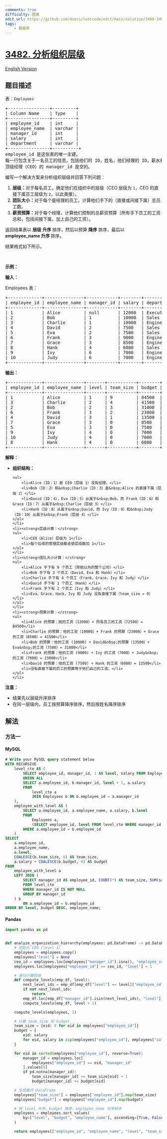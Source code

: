 ```yaml
---
comments: true
difficulty: 困难
edit_url: https://github.com/doocs/leetcode/edit/main/solution/3400-3499/3482.Analyze%20Organization%20Hierarchy/README.md
tags:
    - 数据库
---
```


<!-- problem:start -->

# [3482. 分析组织层级](https://leetcode.cn/problems/analyze-organization-hierarchy)

[English Version](/solution/3400-3499/3482.Analyze%20Organization%20Hierarchy/README_EN.md)

## 题目描述

<!-- description:start -->

<p>表：<code>Employees</code></p>

<pre>
+----------------+---------+
| Column Name    | Type    | 
+----------------+---------+
| employee_id    | int     |
| employee_name  | varchar |
| manager_id     | int     |
| salary         | int     |
| department     | varchar |
+----------------+----------+
employee_id 是这张表的唯一主键。
每一行包含关于一名员工的信息，包括他们的 ID，姓名，他们经理的 ID，薪水和部门。
顶级经理（CEO）的 manager_id 是空的。
</pre>

<p>编写一个解决方案来分析组织层级并回答下列问题：</p>

<ol>
	<li><strong>层级：</strong>对于每名员工，确定他们在组织中的层级（CEO 层级为&nbsp;<code>1</code>，CEO 的直接下属员工层级为&nbsp;<code>2</code>，以此类推）。</li>
	<li><strong>团队大小：</strong>对于每个是经理的员工，计算他们手下的（直接或间接下属）总员工数。</li>
	<li><strong>薪资预算：</strong>对于每个经理，计算他们控制的总薪资预算（所有手下员工的工资总和，包括间接下属，加上自己的工资）。</li>
</ol>

<p>返回结果表以 <strong>层级</strong>&nbsp;<strong>升序</strong>&nbsp;排序，然后以预算 <strong>降序</strong> 排序，最后以 <strong>employee_name&nbsp;升序 </strong>排序。</p>

<p>结果格式如下所示。</p>

<p>&nbsp;</p>

<p><strong class="example">示例：</strong></p>

<div class="example-block">
<p><strong>输入：</strong></p>

<p>Employees 表：</p>

<pre class="example-io">
+-------------+---------------+------------+--------+-------------+
| employee_id | employee_name | manager_id | salary | department  |
+-------------+---------------+------------+--------+-------------+
| 1           | Alice         | null       | 12000  | Executive   |
| 2           | Bob           | 1          | 10000  | Sales       |
| 3           | Charlie       | 1          | 10000  | Engineering |
| 4           | David         | 2          | 7500   | Sales       |
| 5           | Eva           | 2          | 7500   | Sales       |
| 6           | Frank         | 3          | 9000   | Engineering |
| 7           | Grace         | 3          | 8500   | Engineering |
| 8           | Hank          | 4          | 6000   | Sales       |
| 9           | Ivy           | 6          | 7000   | Engineering |
| 10          | Judy          | 6          | 7000   | Engineering |
+-------------+---------------+------------+--------+-------------+
</pre>

<p><strong>输出：</strong></p>

<pre class="example-io">
+-------------+---------------+-------+-----------+--------+
| employee_id | employee_name | level | team_size | budget |
+-------------+---------------+-------+-----------+--------+
| 1           | Alice         | 1     | 9         | 84500  |
| 3           | Charlie       | 2     | 4         | 41500  |
| 2           | Bob           | 2     | 3         | 31000  |
| 6           | Frank         | 3     | 2         | 23000  |
| 4           | David         | 3     | 1         | 13500  |
| 7           | Grace         | 3     | 0         | 8500   |
| 5           | Eva           | 3     | 0         | 7500   |
| 9           | Ivy           | 4     | 0         | 7000   |
| 10          | Judy          | 4     | 0         | 7000   |
| 8           | Hank          | 4     | 0         | 6000   |
+-------------+---------------+-------+-----------+--------+
</pre>

<p><strong>解释：</strong></p>

<ul>
	<li><strong>组织结构：</strong>

    <ul>
    	<li>Alice（ID：1）是 CEO（层级 1）没有经理。</li>
    	<li>Bob（ID：2）和&nbsp;Charlie（ID：3）是&nbsp;Alice 的直接下属（层级 2）</li>
    	<li>David（ID：4），Eva（ID：5）从属于&nbsp;Bob，而 Frank（ID：6）和 Grace（ID：7）从属于&nbsp;Charlie（层级 3）</li>
    	<li>Hank（ID：8）从属于&nbsp;David，而 Ivy（ID：9）和&nbsp;Judy（ID：10）从属于&nbsp;Frank（层级 4）</li>
    </ul>
    </li>
    <li><strong>层级计算：</strong>
    <ul>
    	<li>CEO（Alice）层级为 1</li>
    	<li>每个后续的管理层级都会使层级数加 1</li>
    </ul>
    </li>
    <li><strong>团队大小计算：</strong>
    <ul>
    	<li>Alice 手下有 9 个员工（除她以外的整个公司）</li>
    	<li>Bob 手下有 3 个员工（David，Eva 和 Hank）</li>
    	<li>Charlie 手下有 4 个员工（Frank，Grace，Ivy 和 Judy）</li>
    	<li>David 手下有 1 个员工（Hank）</li>
    	<li>Frank 手下有 2 个员工（Ivy 和 Judy）</li>
    	<li>Eva，Grace，Hank，Ivy 和 Judy 没有直接下属（team_size = 0）</li>
    </ul>
    </li>
    <li><strong>预算计算：</strong>
    <ul>
    	<li>Alice 的预算：她的工资（12000）+ 所有员工的工资（72500）= 84500</li>
    	<li>Charlie 的预算：他的工资（10000）+ Frank 的预算（23000）+ Grace 的工资（8500）= 41500</li>
    	<li>Bob 的预算：他的工资 (10000) + David&nbsp;的预算（13500）+ Eva&nbsp;的工资（7500）= 31000</li>
    	<li>Frank 的预算：他的工资 (9000) + Ivy 的工资（7000）+ Judy&nbsp;的工资（7000）= 23000</li>
    	<li>David 的预算：他的工资 (7500) + Hank 的工资（6000）= 13500</li>
    	<li>没有直接下属的员工的预算等于他们自己的工资。</li>
    </ul>
    </li>

</ul>

<p><strong>注意：</strong></p>

<ul>
	<li>结果先以层级升序排序</li>
	<li>在同一层级内，员工按预算降序排序，然后按姓名降序排序</li>
</ul>
</div>

<!-- description:end -->

## 解法

<!-- solution:start -->

### 方法一

<!-- tabs:start -->

#### MySQL

```sql
# Write your MySQL query statement below
WITH RECURSIVE
    level_cte AS (
        SELECT employee_id, manager_id, 1 AS level, salary FROM Employees
        UNION ALL
        SELECT a.employee_id, b.manager_id, level + 1, a.salary
        FROM
            level_cte a
            JOIN Employees b ON b.employee_id = a.manager_id
    ),
    employee_with_level AS (
        SELECT a.employee_id, a.employee_name, a.salary, b.level
        FROM
            Employees a,
            (SELECT employee_id, level FROM level_cte WHERE manager_id IS NULL) b
        WHERE a.employee_id = b.employee_id
    )
SELECT
    a.employee_id,
    a.employee_name,
    a.level,
    COALESCE(b.team_size, 0) AS team_size,
    a.salary + COALESCE(b.budget, 0) AS budget
FROM
    employee_with_level a
    LEFT JOIN (
        SELECT manager_id AS employee_id, COUNT(*) AS team_size, SUM(salary) AS budget
        FROM level_cte
        WHERE manager_id IS NOT NULL
        GROUP BY manager_id
    ) b
        ON a.employee_id = b.employee_id
ORDER BY level, budget DESC, employee_name;
```

#### Pandas

```python
import pandas as pd


def analyze_organization_hierarchy(employees: pd.DataFrame) -> pd.DataFrame:
    # 初始化 CEO (level 1)
    employees = employees.copy()
    employees["level"] = None
    ceo_id = employees.loc[employees["manager_id"].isna(), "employee_id"].values[0]
    employees.loc[employees["employee_id"] == ceo_id, "level"] = 1

    # 递归计算层级
    def compute_levels(emp_df, level):
        next_level_ids = emp_df[emp_df["level"] == level]["employee_id"].tolist()
        if not next_level_ids:
            return
        emp_df.loc[emp_df["manager_id"].isin(next_level_ids), "level"] = level + 1
        compute_levels(emp_df, level + 1)

    compute_levels(employees, 1)

    # 计算 team_size 和 budget
    team_size = {eid: 0 for eid in employees["employee_id"]}
    budget = {
        eid: salary
        for eid, salary in zip(employees["employee_id"], employees["salary"])
    }

    for eid in sorted(employees["employee_id"], reverse=True):
        manager_id = employees.loc[
            employees["employee_id"] == eid, "manager_id"
        ].values[0]
        if pd.notna(manager_id):
            team_size[manager_id] += team_size[eid] + 1
            budget[manager_id] += budget[eid]

    # 生成最终 DataFrame
    employees["team_size"] = employees["employee_id"].map(team_size)
    employees["budget"] = employees["employee_id"].map(budget)

    # 按 level 升序，budget 降序，employee_name 升序排序
    employees = employees.sort_values(
        by=["level", "budget", "employee_name"], ascending=[True, False, True]
    )

    return employees[["employee_id", "employee_name", "level", "team_size", "budget"]]
```

<!-- tabs:end -->

<!-- solution:end -->

<!-- problem:end -->
